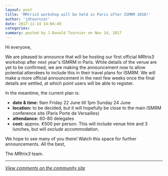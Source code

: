 ```yaml
---
layout: post
title: 'MRtrix3 workshop will be held in Paris after ISMRM 2018!'
author: 'jdtournier'
date: 2017-11-14 14:04:49
categories:
summary: posted by J-Donald Tournier on Nov 14, 2017
---
```

Hi everyone, 

We are pleased to announce that will be hosting our first official _MRtrix3_ workshop after next year's ISMRM in Paris. While details of the venue are yet to be confirmed, we are making the announcement now to allow potential attendees to include this in their travel plans for ISMRM. We will make a more official announcement in the next few weeks once the final details are settled, at which point users will be able to register. 

In the meantime, the current plan is:

- **date & time:** 9am Friday 22 June till 1pm Sunday 24 June
- **location:** to be decided, but it will hopefully be close to the main ISMRM conference site (Paris Porte de Versailles)
- **attendance:** 60-80 delegates
- **cost:** approx. €500 per person. This will include venue hire and 3 lunches, but will _exclude_ accommodation. 

We hope to see many of you there! Watch this space for further announcements. 
All the best,

The _MRtrix3_ team.

---

*[View comments on the community site](https://community.mrtrix.org/t/1311)*

            